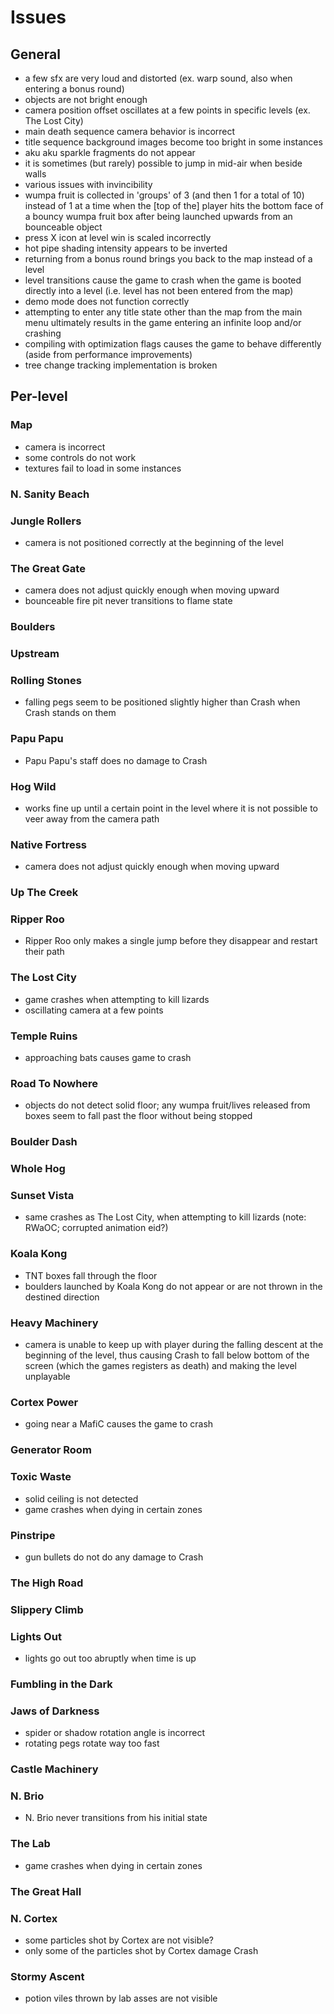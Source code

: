 # Issues

## General

- a few sfx are very loud and distorted (ex. warp sound, also when entering a bonus round)
- objects are not bright enough
- camera position offset oscillates at a few points in specific levels (ex. The Lost City)
- main death sequence camera behavior is incorrect
- title sequence background images become too bright in some instances
- aku aku sparkle fragments do not appear
- it is sometimes (but rarely) possible to jump in mid-air when beside walls
- various issues with invincibility
- wumpa fruit is collected in 'groups' of 3 (and then 1 for a total of 10) instead of 1 at a time when the [top of the] player hits the bottom face of a bouncy wumpa fruit box after being launched upwards from an bounceable object
- press X icon at level win is scaled incorrectly
- hot pipe shading intensity appears to be inverted
- returning from a bonus round brings you back to the map instead of a level
- level transitions cause the game to crash when the game is booted directly into a level (i.e. level has not been entered from the map)
- demo mode does not function correctly
- attempting to enter any title state other than the map from the main menu ultimately results in the game entering an infinite loop and/or crashing
- compiling with optimization flags causes the game to behave differently (aside from performance improvements)
- tree change tracking implementation is broken

## Per-level

### Map

- camera is incorrect
- some controls do not work
- textures fail to load in some instances

### N. Sanity Beach

### Jungle Rollers

- camera is not positioned correctly at the beginning of the level

### The Great Gate

- camera does not adjust quickly enough when moving upward
- bounceable fire pit never transitions to flame state

### Boulders

### Upstream

### Rolling Stones

- falling pegs seem to be positioned slightly higher than Crash when Crash stands on them

### Papu Papu

- Papu Papu's staff does no damage to Crash

### Hog Wild

- works fine up until a certain point in the level where it is not possible to veer away from the camera path

### Native Fortress

- camera does not adjust quickly enough when moving upward

### Up The Creek

### Ripper Roo

- Ripper Roo only makes a single jump before they disappear and restart their path

### The Lost City

- game crashes when attempting to kill lizards
- oscillating camera at a few points

### Temple Ruins

- approaching bats causes game to crash

### Road To Nowhere

- objects do not detect solid floor; any wumpa fruit/lives released from boxes seem to fall past the floor without being stopped

### Boulder Dash

### Whole Hog

### Sunset Vista

- same crashes as The Lost City, when attempting to kill lizards (note: RWaOC; corrupted animation eid?)

### Koala Kong

- TNT boxes fall through the floor
- boulders launched by Koala Kong do not appear or are not thrown in the destined direction

### Heavy Machinery

- camera is unable to keep up with player during the falling descent at the beginning of the level, thus causing Crash to fall below bottom of the screen (which the games registers as death) and making the level unplayable

### Cortex Power

- going near a MafiC causes the game to crash

### Generator Room

### Toxic Waste

- solid ceiling is not detected
- game crashes when dying in certain zones

### Pinstripe

- gun bullets do not do any damage to Crash

### The High Road

### Slippery Climb

### Lights Out

- lights go out too abruptly when time is up

### Fumbling in the Dark

### Jaws of Darkness

- spider or shadow rotation angle is incorrect
- rotating pegs rotate way too fast

### Castle Machinery

### N. Brio

- N. Brio never transitions from his initial state

### The Lab

- game crashes when dying in certain zones

### The Great Hall

### N. Cortex

- some particles shot by Cortex are not visible?
- only some of the particles shot by Cortex damage Crash

### Stormy Ascent

- potion viles thrown by lab asses are not visible
